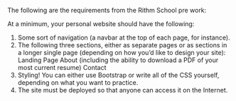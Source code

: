 The following are the requirements from the Rithm School pre work:

At a minimum, your personal website should have the following:

1. Some sort of navigation (a navbar at the top of each page, for instance).
2. The following three sections, either as separate pages or as sections in a longer single page (depending on how you’d like to design your site):
    Landing Page
    About (including the ability to download a PDF of your most current resume)
    Contact
3. Styling! You can either use Bootstrap or write all of the CSS yourself, depending on what you want to practice.
4. The site must be deployed so that anyone can access it on the Internet.